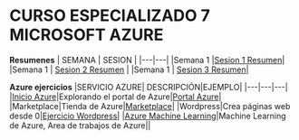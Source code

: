 # CURSO ESPECIALIZADO 7 MICROSOFT AZURE

**Resumenes**
| SEMANA | SESION | 
|---|---|
|Semana 1 |[Sesion 1 Resumen](/sesion1.md)|
|Semana 1 | [Sesion 2 Resumen](/sesion2.md) |
|Semana 1 | [Sesion 3 Resumen](/sesion3.md)|


**Azure ejercicios**
|SERVICIO AZURE| DESCRIPCIÓN|EJEMPLO|
|---|---|---|
|[Inicio Azure](https://portal.azure.com)|Explorando el portal de Azure|[Portal Azure](/azure1.md)|
|Marketplace|Tienda de Azure|[Marketplace](azure2.md)|
|Wordpress|Crea páginas web desde 0|[Ejercicio Wordpress](/azure3.md)|
|[Azure Machine Learning](https://ml.azure.com/home)|Machine Learning de Azure, Area de trabajos de Azure||